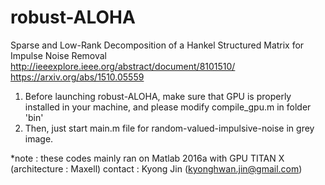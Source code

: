 # robust-ALOHA

Sparse and Low-Rank Decomposition of a Hankel Structured Matrix for Impulse Noise Removal
http://ieeexplore.ieee.org/abstract/document/8101510/
https://arxiv.org/abs/1510.05559

1. Before launching robust-ALOHA, make sure that GPU is properly installed in your machine, and please modify compile_gpu.m in folder 'bin'
2. Then, just start main.m file for random-valued-impulsive-noise in grey image.

*note : these codes mainly ran on Matlab 2016a with GPU TITAN X (architecture : Maxell)
contact : Kyong Jin (kyonghwan.jin@gmail.com)
